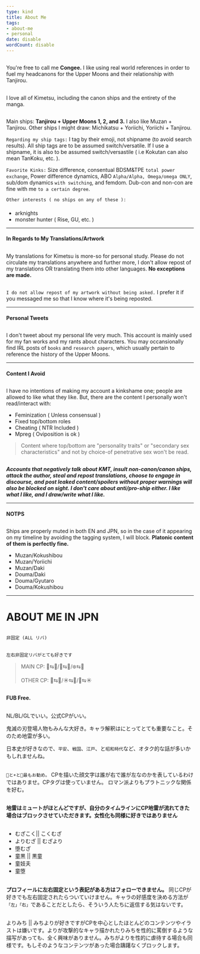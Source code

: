 ```yaml
---
type: kind
title: About Me
tags:
- about-me
- personal
date: disable
wordCount: disable
---
```

##
You're free to call me **Congee.** 
I like using real world references in order to fuel my headcanons for the Upper Moons and their relationship with Tanjirou. 
##
I love all of Kimetsu, including the canon ships and the entirety of the manga. 
##
Main ships: **Tanjirou + Upper Moons 1, 2, and 3.** I also like Muzan + Tanjirou. 
Other ships I might draw: Michikatsu + Yoriichi, Yoriichi + Tanjirou.

`Regarding my ship tags:`
I tag by their emoji, not shipname (to avoid search results). All ship tags are to be assumed switch/versatile. If I use a shipname, it is also to be assumed switch/versastile ( i.e Kokutan can also mean TanKoku, etc. ).

`Favorite Kinks:`
Size difference, consentual BDSM&TPE `total power exchange`, Power difference dynamics, ABO `Alpha/Alpha, Omega/omega ONLY`, sub/dom dynamics `with switching`, and femdom. Dub-con and non-con are fine with me `to a certain degree`.

`Other interests ( no ships on any of these ):`
####
* arknights 
* monster hunter ( Rise, GU, etc. )
___
#### **In Regards to My Translations/Artwork**
##
My translations for Kimetsu is more-so for personal study. Please do not circulate my translations anywhere and further more, I don't allow repost of my translations OR translating them into other languages. 
**No exceptions are made.** 
##
`I do not allow repost of my artwork without being asked.` I prefer it if you messaged me so that I know where it's being reposted. 
___
#### **Personal Tweets**
##
I don't tweet about my personal life very much. This account is mainly used for my fan works and my rants about characters. You may occansionally find IRL posts of `books` and `research papers`, which usually pertain to reference the history of the Upper Moons.
___
#### **Content I Avoid**
##
I have no intentions of making my account a kinkshame one; people are allowed to like what they like. But, there are the content I personally won't read/interact with:
* Feminization ( Unless consensual )
* Fixed top/bottom roles
* Cheating ( NTR Included )
* Mpreg ( Oviposition is ok )
> Content where top/bottom are "personality traits" or "secondary sex characteristics" and not by choice-of penetrative sex won't be read.
##
**_Accounts that negatively talk about KMT, insult non-canon/canon ships, attack the author, steal and repost translations, choose to engage in discourse, and post leaked content/spoilers without proper warnings will also be blocked on sight. I don't care about anti/pro-ship either. I like what I like, and I draw/write what I like._**
___
#### **NOTPS**
## 
Ships are properly muted in both EN and JPN, so in the case of it appearing on my timeline by avoiding the tagging system, I will block. **Platonic content of them is perfectly fine.**
* Muzan/Kokushibou
* Muzan/Yoriichi
* Muzan/Daki
* Douma/Daki
* Douma/Gyutaro
* Douma/Kokushibou 
___
# ABOUT ME IN JPN
##
`非固定 (ALL リバ)`
##
`左右非固定リバがとても好きです`
>MAIN CP: 🌙⇆🎴/🌈⇆🎴/❄️⇆🎴
>
>OTHER CP: 👹⇆🎴/☀️⇆🎴/🌙⇆☀️
##
**FUB Free.**
##
NL/BL/GLでいい。公式CPがいい。

鬼滅の刃登場人物もみんな大好き。キャラ解釈はにとってとても重要なこと。そのため地雷が多い。

日本史が好きなので、`平安`、`戦国`、`江戸`、と`昭和時代`など、オタク的な話が多いかもしれませんね。
##
##
`🌙と☀️と🎴最もお勧め。`
CPを描いた顔文字は誰が右で誰が左なのかを表しているわけではありませ。CPタグは使っていません。
ロマン派よりもプラトニックな関係を好む。
##
**地雷はミュートがほとんどですが、自分のタイムラインにCP地雷が流れてきた場合はブロックさせていただきます。女性化も同様に好きではありません**
##
* むざこく|| こくむざ
* よりむざ || むざより
* 堕むざ
* 童黒 || 黒童
* 童妓夫
* 童堕
##
**プロフィールに左右固定という表記がある方はフォローできません。** 同じCPが好きでも左右固定されたらついていけません。キャラの好感度を決める方法が`「左」「右」`であることだとしたら、そういう人たちに返信する気はないです。
##
よりみち || みちよりが好きですがCPを中心としたほとんどのコンテンツやイラストは嫌いです。よりが攻撃的なキャラ描かれたりみちを性的に罵倒するような描写があっても、全く興味がありません。みちがよりを性的に虐待する場合も同様です。もしそのようなコンテンツがあった場合躊躇なくブロックします。